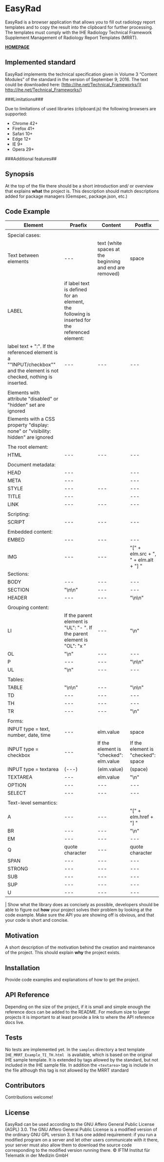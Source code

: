 # EasyRad
EasyRad is a browser application that allows you to fill out radiology report templates and to copy the result into the clipboard for further processing. The templates must comply with the IHE Radiology Technical Framework Supplement Management of Radiology Report Templates (MRRT).

**[HOMEPAGE](http://iftm.de/index.php/radiologie/easyrad)**


## Implemented standard
EasyRad implements the technical specification given in Volume 3 “Content Modules” of the standard in the version of September 9, 2016. The text could be downloaded here: [http://ihe.net/Technical_Frameworks/]( http://ihe.net/Technical_Frameworks/) 

###Limitations###

Due to limitations of used libraries (clipboard.js) the following browsers are supported:
- Chrome 42+
- Firefox 41+
- Safari 10+
- Edge 12+
- IE 9+
- Opera 29+

###Additional features##

## Synopsis

At the top of the file there should be a short introduction and/ or overview that explains **what** the project is. This description should match descriptions added for package managers (Gemspec, package.json, etc.)

## Code Example

|Element | Praefix | Content | Postfix |
|---|---|---|---|
|     |     |     |     |
| Special cases: |     |     |     |
| Text between elements | --- | text (white spaces at the beginning and end are removed) | space |
|     |     |     |     |
| LABEL | if label text is defined for an element, the following is inserted for the referenced element:
| label text + ":". If the referenced element is a ""INPUT/checkbox"" and the element is not checked, nothing is inserted. | --- | --- | --- |
|     |     |     |     |
| Elements with attribute "disabled" or "hidden" set are ignored |     |     |     |
| Elements with a CSS property "display: none" or "visibility: hidden" are ignored |     |     |     |
|     |     |     |     |
| The root element: |     |     |     |
| HTML | --- | --- | --- |
|     |     |     |     |
| Document metadata: |     |     |     |
| HEAD | --- |     | --- |
| META | --- |     | --- |
| STYLE | --- | --- | --- |
| TITLE | --- |     | --- |
| LINK | --- | --- | --- |
|     |     |     |     |
| Scripting: |     |     |     |
| SCRIPT | --- | --- | --- |
|     |     |     |     |
| Embedded content: |     |     |     |
| EMBED | --- | --- | --- |
| IMG | --- | --- | "[" + elm.src + ", " + elm.alt + "] " |
| Sections: |     |     |     |
| BODY | --- | --- | --- |
| SECTION | "\n\n" | --- | --- |
| HEADER | --- | --- | "\n\n" |
|     |     |     |     |
| Grouping content: |     |     |     |
| LI | If the parent element is "UL": "- ". If the parent element is "OL": "x " | --- | "\n" |
| OL | "\n" | --- | --- |
| P | --- | --- | "\n\n" |
| UL | "\n" | --- | --- |
|     |     |     |     |
| Tables: |     |     |     |
| TABLE | "\n\n" | --- | "\n\n" |
| TD | --- | --- | --- |
| TH | --- | --- | --- |
| TR | --- | --- | "\n" |
|     |     |     |     |
| Forms: |     |     |     |
| INPUT type = text, number, date, time | --- | elm.value | space |
| INPUT type = checkbox | --- | If the element is "checked": elm.value | If the element is "checked": space |
| INPUT type = textarea | (---) | (elm.value) | (space) |
| TEXTAREA | --- | elm.value | "\n" |
| OPTION | --- | --- | --- |
| SELECT | --- | --- | --- |
|     |     |     |     |
| Text-level semantics: |     |     |     |
| A | --- | --- | "[" + elm.href + "] " |
| BR | --- | --- | "\n" |
| EM | --- | --- | --- |
| Q | quote character | --- | quote character |
| SPAN | --- | --- | --- |
| STRONG | --- | --- | --- |
| SUB | --- | --- | --- |
| SUP | --- | --- | --- |
| U | --- | --- | --- |


| Show what the library does as concisely as possible, developers should be able to figure out **how** your project solves their problem by looking at the code example. Make sure the API you are showing off is obvious, and that your code is short and concise.

## Motivation

A short description of the motivation behind the creation and maintenance of the project. This should explain **why** the project exists.

## Installation

Provide code examples and explanations of how to get the project.

## API Reference

Depending on the size of the project, if it is small and simple enough the reference docs can be added to the README. For medium size to larger projects it is important to at least provide a link to where the API reference docs live.

## Tests

No tests are implemented yet.
In the `samples` directory a test template `IHE_MRRT_Example_TI_TH.html ` is available, which is based on the original IHE sample template. It is extended by tags allowed by the standard, but not included in the IHE sample file.
In addition the `<textarea>` tag is include in the file although this tag is not allowed by the MRRT standard 

## Contributors

Contributions welcome!

## License

EasyRad can be used according to the GNU Affero General Public License (AGPL) 3.0. The GNU Affero General Public License is a modified version of the ordinary GNU GPL version 3. It has one added requirement: if you run a modified program on a server and let other users communicate with it there, your server must also allow them to download the source code corresponding to the modified version running there.
© IFTM Institut für Telematik in der Medizin GmbH


